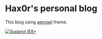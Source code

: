 # Hax0r's personal blog

This blog using [aerogel](https://github.com/webhacking/aerogel) theme.

<p>
    <a href="https://circleci.com/gh/vuejs/vue/tree/dev">
        <img src="https://img.shields.io/badge/IE8%2B--green.svg" alt="Supprot IE8+">
    </a>
</p>
